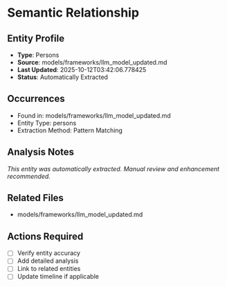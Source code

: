# Semantic Relationship

## Entity Profile
- **Type**: Persons
- **Source**: models/frameworks/llm_model_updated.md
- **Last Updated**: 2025-10-12T03:42:06.778425
- **Status**: Automatically Extracted

## Occurrences
- Found in: models/frameworks/llm_model_updated.md
- Entity Type: persons
- Extraction Method: Pattern Matching

## Analysis Notes
*This entity was automatically extracted. Manual review and enhancement recommended.*

## Related Files
- models/frameworks/llm_model_updated.md

## Actions Required
- [ ] Verify entity accuracy
- [ ] Add detailed analysis
- [ ] Link to related entities
- [ ] Update timeline if applicable
